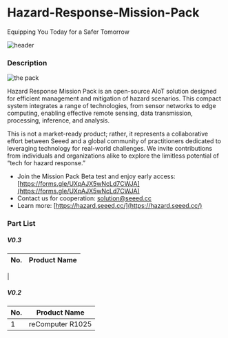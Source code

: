 # Hazard-Response-Mission-Pack

Equipping You Today for a Safer Tomorrow

![header](https://www.seeedstudio.com/blog/wp-content/uploads/2024/08/%E6%9E%B6%E6%9E%84%E5%9B%BE03-768x516.png)

### Description

![the pack](./img/case.jpg)

Hazard Response Mission Pack is an open-source AIoT solution designed for efficient management and mitigation of hazard scenarios. This compact system integrates a range of technologies, from sensor networks to edge computing, enabling effective remote sensing, data transmission, processing, inference, and analysis.

This is not a market-ready product; rather, it represents a collaborative effort between Seeed and a global community of practitioners dedicated to leveraging technology for real-world challenges. We invite contributions from individuals and organizations alike to  explore the limitless potential of “tech for hazard response.”

- Join the Mission Pack Beta test and enjoy early access: [https://forms.gle/UXpAJX5wNcLd7CWJA](https://forms.gle/UXpAJX5wNcLd7CWJA)
- Contact us for cooperation: <solution@seeed.cc>
- Learn more: [https://hazard.seeed.cc/](https://hazard.seeed.cc/)

### Part List

##### V0.3

| No. | Product Name |
| --- | :--- |
| 

##### V0.2

| No. | Product Name |
| --- | --- |
| 1 | reComputer R1025 |
